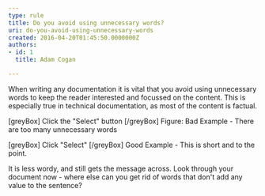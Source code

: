 ```yaml
---
type: rule
title: Do you avoid using unnecessary words?
uri: do-you-avoid-using-unnecessary-words
created: 2016-04-20T01:45:50.0000000Z
authors:
- id: 1
  title: Adam Cogan

---
```


When writing any documentation it is vital that you avoid using unnecessary words to keep the reader interested and focussed on the content. This is especially true in technical documentation, as most of the content is factual.
 
[greyBox]
 Click the "Select" button 
[/greyBox]
Figure: Bad Example - There are too many unnecessary words

[greyBox]
 Click "Select" 
[/greyBox]
Good Example - This is short and to the point.

It is less wordy, and still gets the message across. Look through your document now - where else can you get rid of words that don't add any value to the sentence?
